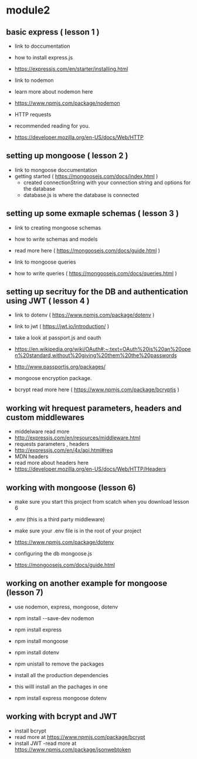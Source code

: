# module2

## basic express ( lesson 1 )

- link to doccumentation
- how to install express.js
- https://expressjs.com/en/starter/installing.html

- link to nodemon
- learn more about nodemon here
- https://www.npmjs.com/package/nodemon

- HTTP requests
- recommended reading for you.
- https://developer.mozilla.org/en-US/docs/Web/HTTP

## setting up mongoose ( lesson 2 )

- link to mongoose doccumentation
- getting started ( https://mongoosejs.com/docs/index.html )
  - created connectionString with your connection string and options for the database
  - database.js is where the database is connected

## setting up some exmaple schemas ( lesson 3 )

- link to creating mongoose schemas
- how to write schemas and models
- read more here ( https://mongoosejs.com/docs/guide.html )

- link to mongoose queries
- how to write queries ( https://mongoosejs.com/docs/queries.html )

## setting up secrituy for the DB and authentication using JWT ( lesson 4 )

- link to dotenv ( https://www.npmjs.com/package/dotenv )
- link to jwt ( https://jwt.io/introduction/ )
- take a look at passport.js and oauth
- https://en.wikipedia.org/wiki/OAuth#:~:text=OAuth%20is%20an%20open%20standard,without%20giving%20them%20the%20passwords
- http://www.passportjs.org/packages/

- mongoose encryption package.
- bcrypt read more here ( https://www.npmjs.com/package/bcryptjs )

## working wit hrequest parameters, headers and custom middlewares

- middelware read more
- http://expressjs.com/en/resources/middleware.html
- requests parameters , headers
- http://expressjs.com/en/4x/api.html#req
- MDN headers
- read more about headers here
- https://developer.mozilla.org/en-US/docs/Web/HTTP/Headers

## working with mongoose (lesson 6)

- make sure you start this project from scatch when you download lesson 6
- .env (this is a third party middleware)
- make sure your .env file is in the root of your project
- https://www.npmjs.com/package/dotenv

- configuring the db mongoose.js
- https://mongoosejs.com/docs/guide.html

## working on another example for mongoose (lesson 7)

- use nodemon, express, mongoose, dotenv
- npm install --save-dev nodemon
- npm install express
- npm install mongoose
- npm install dotenv

- npm unistall to remove the packages

- install all the production dependencies
- this willl install an the pachages in one
- npm install express mongoose dotenv

## working with bcrypt and JWT

- install bcrypt
- read more at https://www.npmjs.com/package/bcrypt
- install JWT
  -read more at https://www.npmjs.com/package/jsonwebtoken
